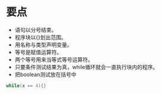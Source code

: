 # 要点

- 语句以分号结束。
- 程序块以{}划出范围。
- 用名称与类型声明变量。
- 等号是赋值运算符。
- 两个等号用来当等式等号运算符。
- 只要条件测试结果为真，while循环就会一直执行块内的程序。
- 把boolean测试放在括号中  
```java
while(x == 4){}
```